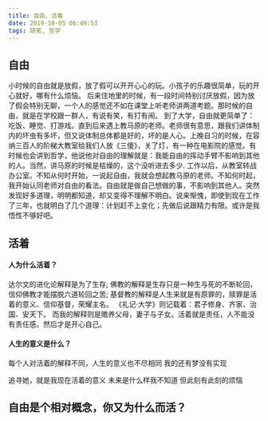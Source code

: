 ```yaml
---
title: 自由、活着
date: 2019-10-05 06:49:53
tags: 随笔, 哲学
---
```


## 自由
小时候的自由就是放假，放了假可以开开心心的玩。小孩子的乐趣很简单，玩的开心就好，哪有什么烦恼。
后来住地里的时候，有一段时间特别讨厌放假，因为放了假会特别无聊，一个人的感觉还不如在课堂上听老师讲两道考题。那时候的自由，就是在学校跟一群人，有说有笑，有打有闹。
到了大学，自由就更简单了：吃饭、睡觉、打游戏。直到后来遇上教马原的老师。老师很有意思，跟我们讲体制内的坏虫有多坏，但又说体制总体都是好的，坏的是人心。上晚自习的时候，在容纳三百人的阶梯大教室给我们人放《三傻》，关了灯，有一种在电影院的感觉。有时候也会讲到哲学，他说他对自由的理解就是：我能自由的挥动手臂不影响到其他的人。当然，讲马原的时候是枯燥的，这个没听进去多少.
工作以后，从教室转战办公室。不知从何时开始，一说起自由，我就会想起教马原的老师。不知何时起，我开始认同老师对自由的看法。自由就是做自己想做的事，不影响到其他人。突然发现好多道理，明明都知道，却又变得不理解不明白。说来惭愧，即使到现在工作了三年，也就明白了几个道理：计划赶不上变化；先做后说跟精力有限。或许是我悟性不够好吧。

## 活着
#### 人为什么活着？
达尔文的进化论解释是为了生存;
佛教的解释是生存只是一种生与死的不断轮回，信仰佛教才能摆脱六道轮回之苦;
基督教的解释是人生来就是有原罪的，赎罪是活着的意义、信仰基督，荣耀主名。
《礼记·大学》则记载着：君子修身、齐家、治国、安天下。
而我的解释则是赡养父母，妻子与子女。活着就是责任，人不能没有责任感。然后才是开心自己。
#### 人生的意义是什么？
每个人对活着的解释不同，人生的意义也不尽相同
我的还有梦没有实现
<!-- 我想娶一个温柔、体贴、贤惠的姑娘 -->
追寻她，就是我现在活着的意义
未来是什么样我不知道
但此刻有此刻的烦恼

## 自由是个相对概念，你又为什么而活？
